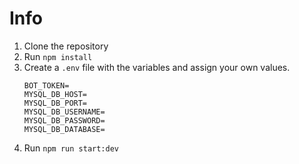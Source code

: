 # Info

1. Clone the repository
2. Run `npm install`
3. Create a `.env` file with the variables and assign your own values.
   ```
   BOT_TOKEN=
   MYSQL_DB_HOST=
   MYSQL_DB_PORT=
   MYSQL_DB_USERNAME=
   MYSQL_DB_PASSWORD=
   MYSQL_DB_DATABASE=
   ```
4. Run `npm run start:dev`
